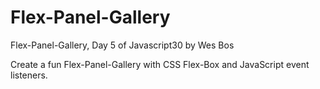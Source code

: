# Flex-Panel-Gallery
Flex-Panel-Gallery, Day 5 of Javascript30 by Wes Bos

Create a fun Flex-Panel-Gallery with CSS Flex-Box and JavaScript event listeners. 
